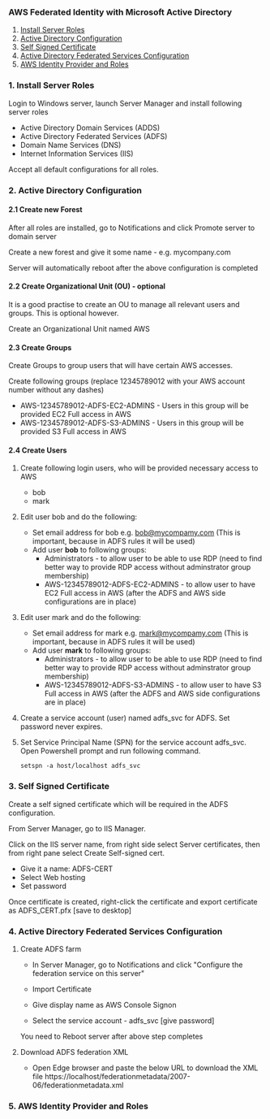 ### AWS Federated Identity with Microsoft Active Directory

1. [Install Server Roles](#install-server-roles) 
2. [Active Directory Configuration](#ad-config)
3. [Self Signed Certificate](#self-signed-cert)
4. [Active Directory Federated Services Configuration](#adfs-config)
5. [AWS Identity Provider and Roles](#aws-idp-roles)


<a id='install-server-roles'></a>
### 1. Install Server Roles
Login to Windows server, launch Server Manager and install following server roles
* Active Directory Domain Services (ADDS)
* Active Directory Federated Services (ADFS)
* Domain Name Services (DNS)
* Internet Information Services (IIS)

Accept all default configurations for all roles.

<a id='ad-config'></a>
### 2. Active Directory Configuration

#### 2.1 Create new Forest
After all roles are installed, go to Notifications and click Promote server to domain server

Create a new forest and give it some name - e.g. mycompany.com

Server will automatically reboot after the above configuration is completed

#### 2.2 Create Organizational Unit (OU) - optional
It is a good practise to create an OU to manage all relevant users and groups. This is optional however.

Create an Organizational Unit named AWS

#### 2.3 Create Groups
Create Groups to group users that will have certain AWS accesses. 

Create following groups (replace 12345789012 with your AWS account number without any dashes)
* AWS-12345789012-ADFS-EC2-ADMINS - Users in this group will be provided EC2 Full access in AWS
* AWS-12345789012-ADFS-S3-ADMINS - Users in this group will be provided S3 Full access in AWS

#### 2.4 Create Users
1. Create following login users, who will be provided necessary access to AWS
   * bob
   * mark

2. Edit user bob and do the following:
   * Set email address for bob e.g. bob@mycompamy.com (This is important, because in ADFS rules it will be used)
   * Add user **bob** to following groups:
     * Administrators - to allow user to be able to use RDP (need to find better way to provide RDP access without adminstrator group membership)
     * AWS-12345789012-ADFS-EC2-ADMINS - to allow user to have EC2 Full access in AWS (after the ADFS and AWS side configurations are in place)

3. Edit user mark and do the following:
   * Set email address for mark e.g. mark@mycompamy.com (This is important, because in ADFS rules it will be used)
   * Add user **mark** to following groups:
     * Administrators - to allow user to be able to use RDP (need to find better way to provide RDP access without adminstrator group membership)
     * AWS-12345789012-ADFS-S3-ADMINS - to allow user to have S3 Full access in AWS (after the ADFS and AWS side configurations are in place)


4. Create a service account (user) named adfs_svc for ADFS. Set password never expires.

5. Set Service Principal Name (SPN) for the service account adfs_svc. Open Powershell prompt and run following command.

   ```setspn -a host/localhost adfs_svc```

<a id='self-signed-cert'></a>
### 3. Self Signed Certificate
Create a self signed certificate which will be required in the ADFS configuration.

From Server Manager, go to IIS Manager. 

Click on the IIS server name, from right side select Server certificates, then from right pane select Create Self-signed cert.
* Give it a name: ADFS-CERT
* Select Web hosting
* Set password

Once certificate is created, right-click the certificate and export certificate as ADFS_CERT.pfx [save to desktop]



<a id='adfs-config'></a>
### 4. Active Directory Federated Services Configuration
1. Create ADFS farm
   * In Server Manager, go to Notifications and click "Configure the federation service on this server"

   * Import Certificate

   * Give display name as AWS Console Signon

   * Select the service account - adfs_svc [give password]

   You need to Reboot server after above step completes

2. Download ADFS federation XML
   * Open Edge browser and paste the below URL to download the XML file
   https://localhost/federationmetadata/2007-06/federationmetadata.xml


<a id='aws-idp-roles'></a>
### 5. AWS Identity Provider and Roles